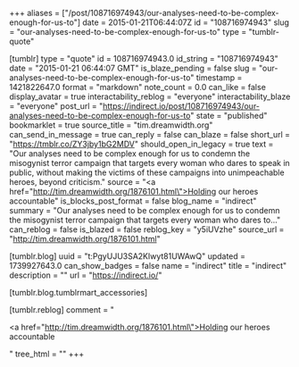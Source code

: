 +++
aliases = ["/post/108716974943/our-analyses-need-to-be-complex-enough-for-us-to"]
date = 2015-01-21T06:44:07Z
id = "108716974943"
slug = "our-analyses-need-to-be-complex-enough-for-us-to"
type = "tumblr-quote"

[tumblr]
type = "quote"
id = 108716974943.0
id_string = "108716974943"
date = "2015-01-21 06:44:07 GMT"
is_blaze_pending = false
slug = "our-analyses-need-to-be-complex-enough-for-us-to"
timestamp = 1421822647.0
format = "markdown"
note_count = 0.0
can_like = false
display_avatar = true
interactability_reblog = "everyone"
interactability_blaze = "everyone"
post_url = "https://indirect.io/post/108716974943/our-analyses-need-to-be-complex-enough-for-us-to"
state = "published"
bookmarklet = true
source_title = "tim.dreamwidth.org"
can_send_in_message = true
can_reply = false
can_blaze = false
short_url = "https://tmblr.co/ZY3jby1bG2MDV"
should_open_in_legacy = true
text = "Our analyses need to be complex enough for us to condemn the misogynist terror campaign that targets every woman who dares to speak in public, without making the victims of these campaigns into unimpeachable heroes, beyond criticism."
source = "<a href=\"http://tim.dreamwidth.org/1876101.html\">Holding our heroes accountable</a>"
is_blocks_post_format = false
blog_name = "indirect"
summary = "Our analyses need to be complex enough for us to condemn the misogynist terror campaign that targets every woman who dares to..."
can_reblog = false
is_blazed = false
reblog_key = "y5iUVzhe"
source_url = "http://tim.dreamwidth.org/1876101.html"

[tumblr.blog]
uuid = "t:PgyUJU3SA2Klwyt81UWAwQ"
updated = 1739927643.0
can_show_badges = false
name = "indirect"
title = "indirect"
description = ""
url = "https://indirect.io/"

[tumblr.blog.tumblrmart_accessories]

[tumblr.reblog]
comment = "<p><a href=\"http://tim.dreamwidth.org/1876101.html\">Holding our heroes accountable</a></p>"
tree_html = ""
+++
